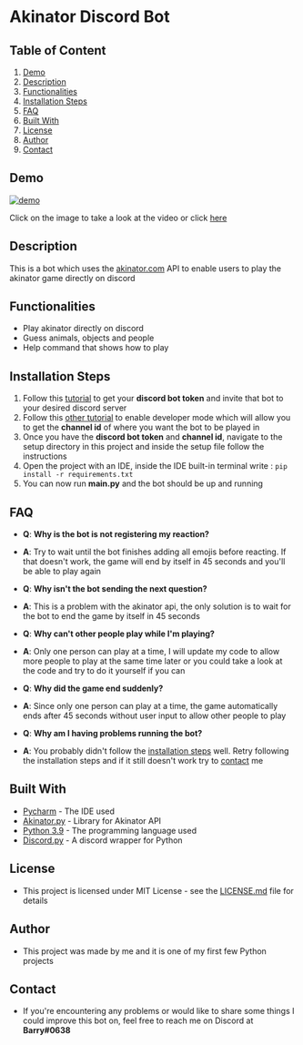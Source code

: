 # Akinator Discord Bot

## Table of Content

1. [Demo](#Demo)
2. [Description](#Description)
3. [Functionalities](#Functionalities)
4. [Installation Steps](#Installation-Steps)
5. [FAQ](#FAQ)
6. [Built With](#Built-With)
7. [License](#License)
8. [Author](#Author)
9. [Contact](#Contact)

## Demo 

[![demo](https://user-images.githubusercontent.com/79618101/116906378-2da15700-ac0e-11eb-82b3-e012f291ba0d.PNG)](https://streamable.com/efd0m2)

Click on the image to take a look at the video or click [here](https://streamable.com/efd0m2)

## Description

This is a bot which uses the [akinator.com](https://akinator.com/) API to enable users to play the akinator game directly on discord

## Functionalities

* Play akinator directly on discord
* Guess animals, objects and people
* Help command that shows how to play

## Installation Steps

1. Follow this [tutorial](https://www.writebots.com/discord-bot-token/) to get your **discord bot token** and invite that bot to your desired discord server 
2. Follow this [other tutorial](https://www.howtogeek.com/714348/how-to-enable-or-disable-developer-mode-on-discord/#:~:text=In%20Discord's%20settings%20menu%2C%20select,message%20sizes%2C%20and%20accessibility%20settings.&text=Scroll%20down%20to%20the%20bottom,the%20%E2%80%9CDeveloper%20Mode%E2%80%9D%20option.) to enable developer mode which will allow you to get the **channel id** of where you want the bot to be played in 
3. Once you have the **discord bot token** and **channel id**, navigate to the setup directory in this project and inside the setup file follow the instructions 
4. Open the project with an IDE, inside the IDE built-in terminal write : `pip install -r requirements.txt`
5. You can now run **main.py** and the bot should be up and running

## FAQ

* **Q**: **Why is the bot is not registering my reaction?**

* **A**: Try to wait until the bot finishes adding all emojis before reacting. If that doesn't work, the game will end by itself in 45 seconds and you'll be able to play again


* **Q**: **Why isn't the bot sending the next question?**

* **A**: This is a problem with the akinator api, the only solution is to wait for the bot to end the game by itself in 45 seconds


* **Q**: **Why can't other people play while I'm playing?**

* **A**: Only one person can play at a time, I will update my code to allow more people to play at the same time later or you could take a look at the code and try to do it yourself if you can 


* **Q**: **Why did the game end suddenly?**

* **A**: Since only one person can play at a time, the game automatically ends after 45 seconds without user input to allow other people to play


* **Q**: **Why am I having problems running the bot?**

* **A**: You probably didn't follow the [installation steps](#Installation-Steps) well. Retry following the installation steps and if it still doesn't work try to [contact](#Contact) me

## Built With

* [Pycharm](https://www.jetbrains.com/pycharm/) - The IDE used
* [Akinator.py](https://pypi.org/project/akinator.py/) - Library for Akinator API
* [Python 3.9](https://www.python.org/) - The programming language used
* [Discord.py](https://discordpy.readthedocs.io/en/stable/) - A discord wrapper for Python

## License 

* This project is licensed under MIT License - see the [LICENSE.md](https://github.com/ousmanebarry/akinator-discord/blob/main/LICENSE) file for details

## Author

* This project was made by me and it is one of my first few Python projects

## Contact 

* If you're encountering any problems or would like to share some things I could improve this bot on, feel free to reach me on Discord at **Barry#0638** 
